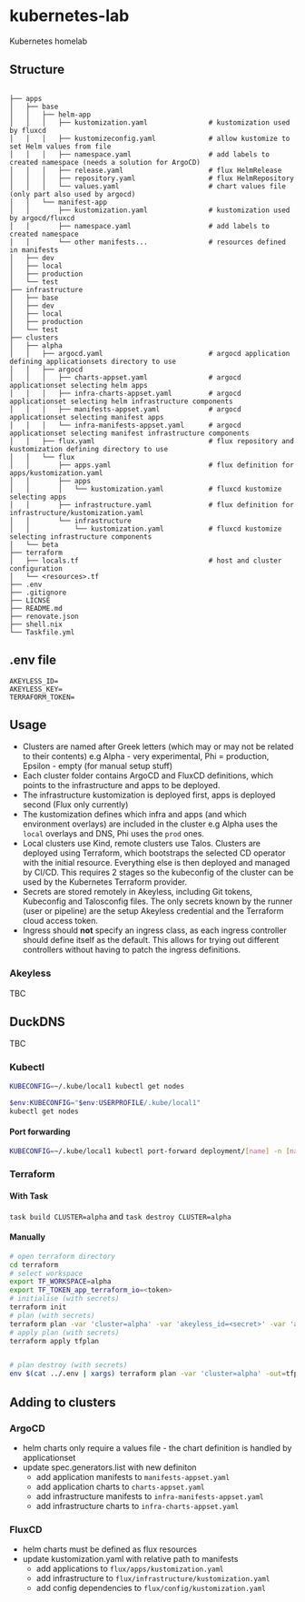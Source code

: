 # kubernetes-lab

Kubernetes homelab

## Structure

```

├── apps
│   ├── base
│   │   ├── helm-app
│   │   │   ├── kustomization.yaml               # kustomization used by fluxcd
│   │   │   ├── kustomizeconfig.yaml             # allow kustomize to set Helm values from file
│   │   │   ├── namespace.yaml                   # add labels to created namespace (needs a solution for ArgoCD)
│   │   │   ├── release.yaml                     # flux HelmRelease
│   │   │   ├── repository.yaml                  # flux HelmRepository
│   │   │   └── values.yaml                      # chart values file (only part also used by argocd)
│   │   └── manifest-app
│   │       ├── kustomization.yaml               # kustomization used by argocd/fluxcd
│   │       ├── namespace.yaml                   # add labels to created namespace
│   │       └── other manifests...               # resources defined in manifests
│   ├── dev
│   ├── local  
│   ├── production 
│   └── test
├── infrastructure
│   ├── base
│   ├── dev
│   ├── local  
│   ├── production 
│   └── test
├── clusters
│   ├── alpha
│   │   ├── argocd.yaml                          # argocd application defining applicationsets directory to use
│   │   ├── argocd
│   │   │   ├── charts-appset.yaml               # argocd applicationset selecting helm apps
│   │   │   ├── infra-charts-appset.yaml         # argocd applicationset selecting helm infrastructure components
│   │   │   ├── manifests-appset.yaml            # argocd applicationset selecting manifest apps
│   │   │   └── infra-manifests-appset.yaml      # argocd applicationset selecting manifest infrastructure components
│   │   ├── flux.yaml                            # flux repository and kustomization defining directory to use
│   │   └── flux
│   │       ├── apps.yaml                        # flux definition for apps/kustomization.yaml
│   │       ├── apps
│   │       │   └── kustomization.yaml           # fluxcd kustomize selecting apps
│   │       ├── infrastructure.yaml              # flux definition for infrastructure/kustomization.yaml
│   │       └── infrastructure
│   │           └── kustomization.yaml           # fluxcd kustomize selecting infrastructure components
│   └── beta
├── terraform
│   ├── locals.tf                                # host and cluster configuration
│   └── <resources>.tf
├── .env
├── .gitignore
├── LICNSE
├── README.md
├── renovate.json
├── shell.nix
└── Taskfile.yml
```

## .env file

```
AKEYLESS_ID=
AKEYLESS_KEY=
TERRAFORM_TOKEN=
```

## Usage

- Clusters are named after Greek letters (which may or may not be related to their contents) e.g Alpha - very experimental, Phi = production, Epsilon - empty (for manual setup stuff)
- Each cluster folder contains ArgoCD and FluxCD definitions, which points to the infrastructure and apps to be deployed.
- The infrastructure kustomization is deployed first, apps is deployed second (Flux only currently)
- The kustomization defines which infra and apps (and which environment overlays) are included in the cluster e.g Alpha uses the `local` overlays and DNS, Phi uses the `prod` ones.
- Local clusters use Kind, remote clusters use Talos. Clusters are deployed using Terraform, which bootstraps the selected CD operator with the initial resource. Everything else is then deployed and managed by CI/CD. This requires 2 stages so the kubeconfig of the cluster can be used by the Kubernetes Terraform provider.
- Secrets are stored remotely in Akeyless, including Git tokens, Kubeconfig and Talosconfig files. The only secrets known by the runner (user or pipeline) are the setup Akeyless credential and the Terraform cloud access token.
- Ingress should **not** specify an ingress class, as each ingress controller should define itself as the default. This allows for trying out different controllers without having to patch the ingress definitions.

### Akeyless

TBC

## DuckDNS

TBC

### Kubectl

```sh
KUBECONFIG=~/.kube/local1 kubectl get nodes
```

```powershell
$env:KUBECONFIG="$env:USERPROFILE/.kube/local1"
kubectl get nodes
```

#### Port forwarding

```sh
KUBECONFIG=~/.kube/local1 kubectl port-forward deployment/[name] -n [namespace] [localPort]:[containerPort]
```

### Terraform

#### With Task

`task build CLUSTER=alpha` and `task destroy CLUSTER=alpha`

#### Manually

```sh
# open terraform directory
cd terraform
# select workspace
export TF_WORKSPACE=alpha
export TF_TOKEN_app_terraform_io=<token>
# initialise (with secrets)
terraform init
# plan (with secrets)
terraform plan -var 'cluster=alpha' -var 'akeyless_id=<secret>' -var 'akeyless_key=<secret>' -out=tfplan
# apply plan (with secrets)
terraform apply tfplan


# plan destroy (with secrets)
env $(cat ../.env | xargs) terraform plan -var 'cluster=alpha' -out=tfplan -destroy
```

## Adding to clusters

### ArgoCD

- helm charts only require a values file - the chart definition is handled by applicationset
- update spec.generators.list with new definiton
  - add application manifests to `manifests-appset.yaml`
  - add application charts to `charts-appset.yaml`
  - add infrastructure manifests to `infra-manifests-appset.yaml`
  - add infrastructure charts to `infra-charts-appset.yaml`

### FluxCD

- helm charts must be defined as flux resources
- update kustomization.yaml with relative path to manifests
  - add applications to `flux/apps/kustomization.yaml`
  - add infrastructure to `flux/infrastructure/kustomization.yaml`
  - add config dependencies to `flux/config/kustomization.yaml`